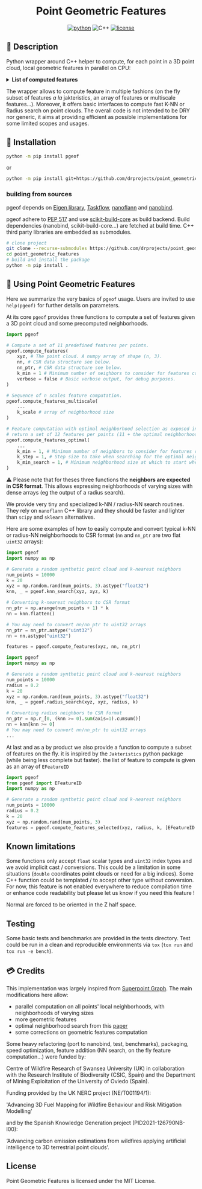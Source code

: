 <div align="center">

# Point Geometric Features

[![python](https://img.shields.io/badge/-Python_3.9_%7C_3.10_%7C_3.11_%7C_3.12-blue?logo=python&logoColor=white)](#)
![C++](https://img.shields.io/badge/c++-%2300599C.svg?style=for-the-badge&logo=c%2B%2B&logoColor=white)
[![license](https://img.shields.io/badge/License-MIT-green.svg?labelColor=gray)](#)


</div>


## 📌 Description

Python wrapper around C++ helper to compute, for each point in a 3D point cloud, local geometric features in parallel on CPU:

<details>
<summary><b>️List of computed features️</b></summary>

- linearity
- planarity
- scattering
- verticality (two formulations)
- normal_x
- normal_y
- normal_z
- length
- surface
- volume
- curvature
- optimal neighborhood size
</details>

The wrapper allows to compute feature in multiple fashions (on the fly subset of features _a la_ jakteristics, an array of features or multiscale features...). Moreover, it offers basic interfaces to compute fast K-NN or Radius search on point clouds. 
The overall code is not intended to be DRY nor generic, it aims at providing efficient as possible implementations for some limited scopes and usages.

## 🧱 Installation

```bash
python -m pip install pgeof 
```

or 

```bash
python -m pip install git+https://github.com/drprojects/point_geometric_features
```

### building from sources

pgeof depends on [Eigen library](https://eigen.tuxfamily.org/), [Taskflow](https://github.com/taskflow/taskflow), 
[nanoflann](https://github.com/jlblancoc/nanoflann) and [nanobind](https://github.com/wjakob/nanobind).


pgeof adhere to [PEP 517](https://peps.python.org/pep-0517/) and use [scikit-build-core](https://github.com/scikit-build/scikit-build-core) as build backend. Build dependencies (nanobind, scikit-build-core...) are fetched at build time. C++ third party libraries are embedded as submodules.


```bash
# clone project
git clone --recurse-submodules https://github.com/drprojects/point_geometric_features.git
cd point_geometric_features
# build and install the package
python -m pip install .
```

## 🚀 Using Point Geometric Features

Here we summarize the very basics of `pgeof` usage. 
Users are invited to use `help(pgeof)` for further details on parameters.

At its core `pgeof` provides three functions to compute a set of features given a 3D point cloud and
some precomputed neighborhoods.

```python
import pgeof

# Compute a set of 11 predefined features per points.
pgeof.compute_features(
    xyz, # The point cloud. A numpy array of shape (n, 3).
    nn, # CSR data structure see below.
    nn_ptr, # CSR data structure see below.
    k_min = 1 # Minimum number of neighbors to consider for features computation. 
    verbose = false # Basic verbose output, for debug purposes.
)
```

```python
# Sequence of n scales feature computation.
pgeof.compute_features_multiscale(
    ...
    k_scale # array of neighborhood size
)
```

```python
# Feature computation with optimal neighborhood selection as exposed in Weinmann et al., 2015. 
# return a set of 12 features per points (11 + the optimal neighborhood size)
pgeof.compute_features_optimal(
    ...
    k_min = 1, # Minimum number of neighbors to consider for features computation.
    k_step = 1, # Step size to take when searching for the optimal neighborhood
    k_min_search = 1, # Minimum neighborhood size at which to start when searching for the optimal neighborhood size for each point. it should be >= to k_min parameter.
)
```

⚠️ Please note that for theses three functions the **neighbors are expected in CSR format**. 
This allows expressing neighborhoods of varying sizes with dense arrays (eg the output of a 
radius search).

We provide very tiny and specialized k-NN / radius-NN search routines. 
They rely on `nanoflann` C++ library and they should be faster and lighter than `scipy` and `sklearn` alternatives.

Here are some examples of how to easily compute and convert typical k-NN or radius-NN neighborhoods to CSR format (`nn` and `nn_ptr` are two flat `uint32` arrays):

```python
import pgeof
import numpy as np

# Generate a random synthetic point cloud and k-nearest neighbors
num_points = 10000
k = 20
xyz = np.random.rand(num_points, 3).astype("float32")
knn, _ = pgeof.knn_search(xyz, xyz, k)

# Converting k-nearest neighbors to CSR format
nn_ptr = np.arange(num_points + 1) * k
nn = knn.flatten()

# You may need to convert nn/nn_ptr to uint32 arrays
nn_ptr = nn_ptr.astype("uint32")
nn = nn.astype("uint32")

features = pgeof.compute_features(xyz, nn, nn_ptr)
```

```python
import pgeof
import numpy as np

# Generate a random synthetic point cloud and k-nearest neighbors
num_points = 10000
radius = 0.2
k = 20
xyz = np.random.rand(num_points, 3).astype("float32")
knn, _ = pgeof.radius_search(xyz, xyz, radius, k)

# Converting radius neighbors to CSR format
nn_ptr = np.r_[0, (knn >= 0).sum(axis=1).cumsum()]
nn = knn[knn >= 0]
# You may need to convert nn/nn_ptr to uint32 arrays
...
```

At last and as a by product we also provide a function to compute a subset of features on the fly. 
it is inspired by the `Jakteristics` python package (while being less complete but faster).
the list of feature to compute is given as an array of `EFeatureID`

```python
import pgeof
from pgeof import EFeatureID
import numpy as np

# Generate a random synthetic point cloud and k-nearest neighbors
num_points = 10000
radius = 0.2
k = 20
xyz = np.random.rand(num_points, 3)
features = pgeof.compute_features_selected(xyz, radius, k, [EFeatureID.Verticality])
```

## Known limitations

Some functions only accept `float` scalar types and `uint32` index types and we avoid implicit cast / conversions.
This could be a limitation in some situations (`double` coordinates point clouds or need for a big indices).
Some C++ function could be templated / to accept other type without conversion. For now, this feature is not enabled everywhere to reduce compilation time or enhance code readability but please let us know if you need this feature !

Normal are forced to be oriented in the Z half space. 

## Testing

Some basic tests and benchmarks are provided in the tests directory. Test could be run in a clean and reproducible environments via `tox` (`tox run` and `tox run -e bench`).

## 💳 Credits
This implementation was largely inspired from [Superpoint Graph](https://github.com/loicland/superpoint_graph). The main modifications here allow: 
- parallel computation on all points' local neighborhoods, with neighborhoods of varying sizes
- more geometric features
- optimal neighborhood search from this [paper](http://lareg.ensg.eu/labos/matis/pdf/articles_revues/2015/isprs_wjhm_15.pdf)
- some corrections on geometric features computation

Some heavy refactoring (port to nanobind, test, benchmarks), packaging, speed optimization, feature addition (NN search, on the fly feature computation...) were funded by:

Centre of Wildfire Research of Swansea University (UK) in collaboration with the Research Institute of Biodiversity (CSIC, Spain) and the Department of Mining Exploitation of the University of Oviedo (Spain).

Funding provided by the UK NERC project (NE/T001194/1):

'Advancing 3D Fuel Mapping for Wildfire Behaviour and Risk Mitigation Modelling'

and by the Spanish Knowledge Generation project (PID2021-126790NB-I00):

‘Advancing carbon emission estimations from wildfires applying artificial intelligence to 3D terrestrial point clouds’.

## License

Point Geometric Features is licensed under the MIT License. 
